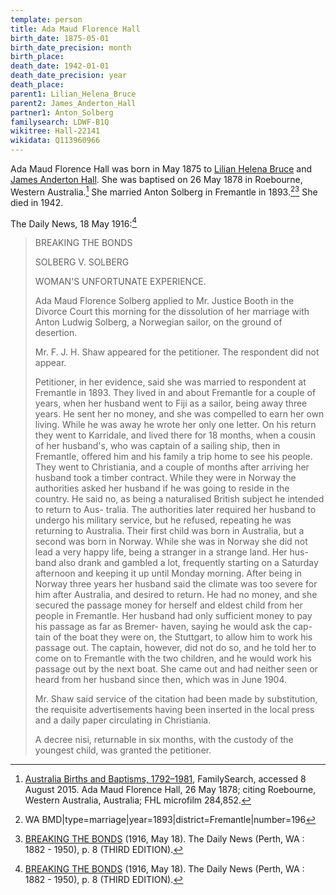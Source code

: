 ```yaml
---
template: person
title: Ada Maud Florence Hall
birth_date: 1875-05-01
birth_date_precision: month
birth_place:
death_date: 1942-01-01
death_date_precision: year
death_place:
parent1: Lilian_Helena_Bruce
parent2: James_Anderton_Hall
partner1: Anton_Solberg
familysearch: LDWF-B1Q
wikitree: Hall-22141
wikidata: Q113960966
---
```


Ada Maud Florence Hall was born in May 1875 to [Lilian Helena Bruce](./lilian-helena-bruce.html) and [James Anderton Hall](./james-anderton-hall.html).
She was baptised on 26 May 1878 in Roebourne, Western Australia.[^1]
She married Anton Solberg in Fremantle in 1893.[^2][^3]
She died in 1942.

The Daily News, 18 May 1916:[^3]

> BREAKING THE BONDS
>
> SOLBERG V. SOLBERG
>
> WOMAN'S UNFORTUNATE EXPERIENCE.
>
> Ada Maud Florence Solberg applied to Mr. Justice Booth in the Divorce Court this morning for the dissolution of her
> marriage with Anton Ludwig Solberg, a Norwegian sailor, on the ground of desertion.
>
> Mr. F. J. H. Shaw appeared for the petitioner. The respondent did not appear.
>
> Petitioner, in her evidence, said she was married to respondent at Fremantle in 1893. They lived in and about
> Fremantle for a couple of years, when her husband went to Fiji as a sailor, being away three years. He sent her no
> money, and she was compelled to earn her own living. While he was away he wrote her only one letter. On his return
> they went to Karridale, and lived there for 18 months, when a cousin of her husband's, who was captain of a sailing
> ship, then in Fremantle, offered him and his family a trip home to see his people. They went to Christiania, and a
> couple of months after arriving her husband took a timber contract. While they were in Norway the authorities asked
> her husband if he was going to reside in the country. He
said no, as being a naturalised British
subject he intended to return to Aus-
tralia. The authorities later required
her husband to undergo his military
service, but he refused, repeating he
was returning to Australia. Their
first child was born in Australia, but
a second was born in Norway.
While she was in Norway she did
not lead a very happy life, being a
stranger in a strange land. Her hus-
band also drank and gambled a lot,
frequently starting on a Saturday
afternoon and keeping it up until
Monday morning. After being in
Norway three years her husband said
the climate was too severe for him
after Australia, and desired to return.
He had no money, and she secured the
passage money for herself and eldest
child from her people in Fremantle.
Her husband had only sufficient money
to pay his passage as far as Bremer-
haven, saying he would ask the cap-
tain of the boat they were on, the
Stuttgart, to allow him to work his
passage out. The captain, however, did not do so, and he told her to come on to Fremantle with the two children, and he would work his passage out
by the next boat. She came out and had neither seen or heard from her husband since then, which was in June 1904.
>
> Mr. Shaw said service of the citation had been made by substitution, the requisite advertisements having been inserted
in the local press and a daily paper circulating in Christiania.
>
> A decree nisi, returnable in six months, with the custody of the youngest child, was granted the petitioner.

[^1]: [Australia Births and Baptisms, 1792–1981](https://familysearch.org/ark:/61903/1:1:XTXQ-CYY), FamilySearch, accessed 8 August 2015.
      Ada Maud Florence Hall, 26 May 1878; citing Roebourne, Western Australia, Australia; FHL microfilm 284,852.
[^2]: WA BMD|type=marriage|year=1893|district=Fremantle|number=196
[^3]: [BREAKING THE BONDS](http://nla.gov.au/nla.news-article81380016) (1916, May 18).
      The Daily News (Perth, WA : 1882 - 1950), p. 8 (THIRD EDITION).

[^AdaHallBabtism]:
	``Australia Births and Baptisms, 1792--1981'', FamilySearch
	(\url{https://familysearch.org/ark:/61903/1:1:XTXQ-CYY} accessed 8 August 2015),
	Ada Maud Florence Hall, 26 May 1878; citing Roebourne, Western Australia, Australia;
	FHL microfilm 284,852.
      